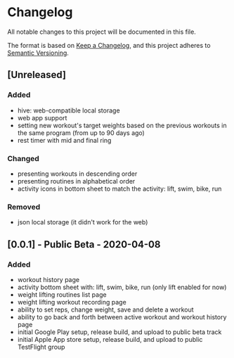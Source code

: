 # Changelog

All notable changes to this project will be documented in this file.

The format is based on [Keep a Changelog](https://keepachangelog.com/en/1.0.0/),
and this project adheres to [Semantic Versioning](https://semver.org/spec/v2.0.0.html).

## [Unreleased]

### Added

- hive: web-compatible local storage
- web app support
- setting new workout's target weights based on the previous workouts in the same program (from up to 90 days ago)
- rest timer with mid and final ring

### Changed

- presenting workouts in descending order
- presenting routines in alphabetical order
- activity icons in bottom sheet to match the activity: lift, swim, bike, run

### Removed

- json local storage (it didn't work for the web)

## [0.0.1] - Public Beta - 2020-04-08

### Added

- workout history page
- activity bottom sheet with: lift, swim, bike, run (only lift enabled for now)
- weight lifting routines list page
- weight lifting workout recording page
- ability to set reps, change weight, save and delete a workout
- ability to go back and forth between active workout and workout history page
- initial Google Play setup, release build, and upload to public beta track
- initial Apple App store setup, release build, and upload to public TestFlight group
